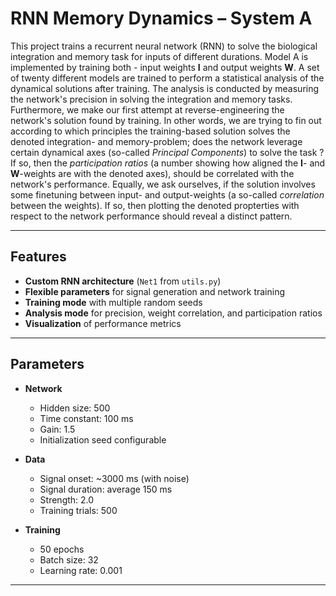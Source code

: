 # RNN Memory Dynamics – System A  

This project trains a recurrent neural network (RNN) to solve the biological integration and memory task for inputs of different durations. Model A is implemented by training both - input weights $\mathbf{I}$ and output weights $\mathbf{W}$. A set of twenty different models are trained to perform a statistical analysis of the dynamical solutions after training. The analysis is conducted by measuring the network's precision in solving the integration and memory tasks. Furthermore, we make our first attempt at reverse-engineering the network's solution found by training. In other words, we are trying to fin out according to which principles the training-based solution solves the denoted integration- and memory-problem; does the network leverage certain dynamical axes (so-called *Principal Components*) to solve the task ? If so, then the *participation ratios* (a number showing how aligned the $\mathbf{I}$- and $\mathbf{W}$-weights are with the denoted axes), should be correlated with the network's performance. Equally, we ask ourselves, if the solution involves some finetuning between input- and output-weights (a so-called *correlation* between the weights). If so, then plotting the denoted propterties with respect to the network performance should reveal a distinct pattern.


---

## Features  

- **Custom RNN architecture** (`Net1` from `utils.py`)  
- **Flexible parameters** for signal generation and network training  
- **Training mode** with multiple random seeds  
- **Analysis mode** for precision, weight correlation, and participation ratios  
- **Visualization** of performance metrics  

---

## Parameters  

- **Network**  
  - Hidden size: 500  
  - Time constant: 100 ms  
  - Gain: 1.5  
  - Initialization seed configurable  

- **Data**  
  - Signal onset: ~3000 ms (with noise)  
  - Signal duration: average 150 ms  
  - Strength: 2.0  
  - Training trials: 500  

- **Training**  
  - 50 epochs  
  - Batch size: 32  
  - Learning rate: 0.001  

---


